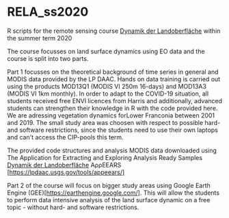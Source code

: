 # RELA_ss2020
R scripts for the remote sensing course <a href="https://wuestudy.zv.uni-wuerzburg.de:443/qisserver/pages/startFlow.xhtml?_flowId=detailView-flow&unitId=112146&periodId=288&navigationPosition=studiesOffered,courseoverviewShow">Dynamik der Landoberfläche</a> within the summer term 2020

The course focusses on land surface dynamics using EO data and the course is split into two parts. 

Part 1 focusses on the theoretical background of time series in general and MODIS data provided by the LP DAAC. Hands on data training is carried out using the products MOD13Q1 (MODIS VI 250m 16-days) and MOD13A3 (MODIS VI 1km monthly). In order to adapt to the COVID-19 situation, all students received free ENVI licences from Harris and additionally, advanced students can strengthen their knowledge in R with the code provided here. We are adressing vegetation dynamics forLower Franconia between 2001 and 2019. The small study area was choosen with respect to possible hard- and software restrictions, since the students need to use their own laptops and can't access the CIP-pools this term. 

The provided code structures and analysis MODIS data downloaded using The Application for Extracting and Exploring Analysis Ready Samples <a href="https://wuestudy.zv.uni-wuerzburg.de:443/qisserver/pages/startFlow.xhtml?_flowId=detailView-flow&unitId=112146&periodId=288&navigationPosition=studiesOffered,courseoverviewShow">Dynamik der Landoberfläche</a>
AρρEEARS [https://lpdaac.usgs.gov/tools/appeears/]

Part 2 of the course will focus on bigger study areas using Google Earth Engine (GEE)[https://earthengine.google.com/]. This will allow the students to perform data intensive analysis of the land surface dynamic on a free topic - without hard- and software restrictions.  
